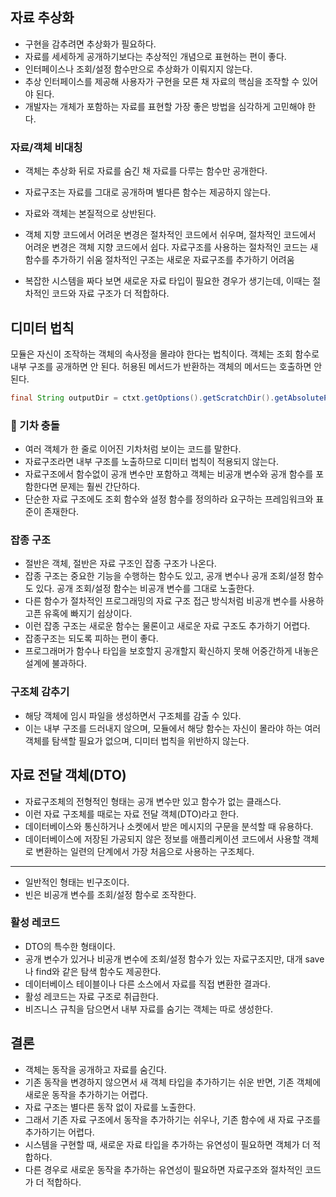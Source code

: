 ## 자료 추상화
- 구현을 감추려면 추상화가 필요하다.
- 자료를 세세하게 공개하기보다는 추상적인 개념으로 표현하는 편이 좋다.
- 인터페이스나 조회/설정 함수만으로 추상화가 이뤄지지 않는다.
- 추상 인터페이스를 제공해 사용자가 구현을 모른 채 자료의 핵심을 조작할 수 있어야 된다.
- 개발자는 개체가 포함하는 자료를 표현할 가장 좋은 방법을 심각하게 고민해야 한다.

### 자료/객체 비대칭
- 객체는 추상화 뒤로 자료를 숨긴 채 자료를 다루는 함수만 공개한다.
- 자료구조는 자료를 그대로 공개하며 별다른 함수는 제공하지 않는다.
- 자료와 객체는 본질적으로 상반된다.
- 객체 지향 코드에서 어려운 변경은 절차적인 코드에서 쉬우며, 절차적인 코드에서 어려운 변경은 객체 지향 코드에서 쉽다.
자료구조를 사용하는 절차적인 코드는 새 함수를 추가하기 쉬움
절차적인 구조는 새로운 자료구조를 추가하기 어려움

- 복잡한 시스템을 짜다 보면 새로운 자료 타입이 필요한 경우가 생기는데, 이때는 절차적인 코드와 자료 구조가 더 적합하다.
## 디미터 법칙
모듈은 자신이 조작하는 객체의 속사정을 몰랴야 한다는 법칙이다.
객체는 조회 함수로 내부 구조를 공개하면 안 된다.
허용된 메서드가 반환하는 객체의 메서드는 호출하면 안된다.
```java
final String outputDir = ctxt.getOptions().getScratchDir().getAbsolutePath();
```
### 🚋 기차 충돌
>
- 여러 객체가 한 줄로 이어진 기차처럼 보이는 코드를 말한다.
- 자료구조라면 내부 구조를 노출하므로 디미터 법칙이 적용되지 않는다.
- 자료구조에서 함수없이 공개 변수만 포함하고 객체는 비공개 변수와 공개 함수를 포함한다면 문제는 훨씬 간단하다.
- 단순한 자료 구조에도 조회 함수와 설정 함수를 정의하라 요구하는 프레임워크와 표준이 존재한다.

### 잡종 구조
>
- 절반은 객체, 절반은 자료 구조인 잡종 구조가 나온다.
- 잡종 구조는 중요한 기능을 수행하는 함수도 있고, 공개 변수나 공개 조회/설정 함수도 있다.
 공개 조회/설정 함수는 비공개 변수를 그대로 노출한다.
- 다른 함수가 절차적인 프로그래밍의 자료 구조 접근 방식처럼 비공개 변수를 사용하고픈 유혹에 빠지기 쉽상이다.
- 이런 잡종 구조는 새로운 함수는 물론이고 새로운 자료 구조도 추가하기 어렵다.
- 잡종구조는 되도록 피하는 편이 좋다.
- 프로그래머가 함수나 타입을 보호할지 공개할지 확신하지 못해 어중간하게 내놓은 설계에 불과하다.

### 구조체 감추기
>
- 해당 객체에 임시 파일을 생성하면서 구조체를 감출 수 있다.
- 이는 내부 구조를 드러내지 않으며, 모듈에서 해당 함수는 자신이 몰라야 하는 여러 객체를 탐색할 필요가 없으며, 디미터 법칙을 위반하지 않는다.

## 자료 전달 객체(DTO)
- 자료구조체의 전형적인 형태는 공개 변수만 있고 함수가 없는 클래스다.
- 이런 자료 구조체를 때로는 자료 전달 객체(DTO)라고 한다.
- 데이터베이스와 통신하거나 소켓에서 받은 메시지의 구문을 분석할 때 유용하다.
- 데이터베이스에 저장된 가공되지 않은 정보를 애플리케이션 코드에서 사용할 객체로 변환하는 일련의 단계에서 가장 처음으로 사용하는 구조체다.
---
- 일반적인 형태는 빈구조이다.
- 빈은 비공개 변수를 조회/설정 함수로 조작한다.

### 활성 레코드
>
- DTO의 특수한 형태이다.
- 공개 변수가 있거나 비공개 변수에 조회/설정 함수가 있는 자료구조지만, 대개 save나 find와 같은 탐색 함수도 제공한다.
- 데이터베이스 테이블이나 다른 소스에서 자료를 직접 변환한 결과다.
- 활성 레코드는 자료 구조로 취급한다.
- 비즈니스 규칙을 담으면서 내부 자료를 숨기는 객체는 따로 생성한다.

## 결론
- 객체는 동작을 공개하고 자료를 숨긴다.
- 기존 동작을 변경하지 않으면서 새 객체 타입을 추가하기는 쉬운 반면, 기존 객체에 새로운 동작을 추가하기는 어렵다.
- 자료 구조는 별다른 동작 없이 자료를 노출한다.
- 그래서 기존 자료 구조에서 동작을 추가하기는 쉬우나, 기존 함수에 새 자료 구조를 추가하기는 어렵다.
- 시스템을 구현할 때, 새로운 자료 타입을 추가하는 유연성이 필요하면 객체가 더 적합하다.
- 다른 경우로 새로운 동작을 추가하는 유연성이 필요하면 자료구조와 절차적인 코드가 더 적합하다.




